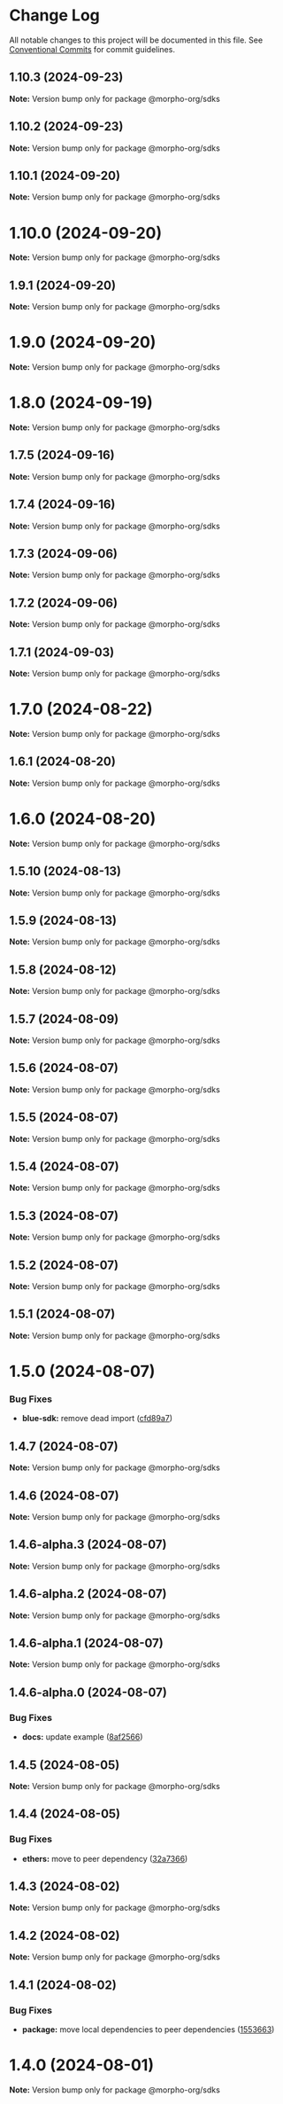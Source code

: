 # Change Log

All notable changes to this project will be documented in this file.
See [Conventional Commits](https://conventionalcommits.org) for commit guidelines.

## 1.10.3 (2024-09-23)

**Note:** Version bump only for package @morpho-org/sdks

## 1.10.2 (2024-09-23)

**Note:** Version bump only for package @morpho-org/sdks

## 1.10.1 (2024-09-20)

**Note:** Version bump only for package @morpho-org/sdks

# 1.10.0 (2024-09-20)

**Note:** Version bump only for package @morpho-org/sdks

## 1.9.1 (2024-09-20)

**Note:** Version bump only for package @morpho-org/sdks

# 1.9.0 (2024-09-20)

**Note:** Version bump only for package @morpho-org/sdks

# 1.8.0 (2024-09-19)

**Note:** Version bump only for package @morpho-org/sdks

## 1.7.5 (2024-09-16)

**Note:** Version bump only for package @morpho-org/sdks

## 1.7.4 (2024-09-16)

**Note:** Version bump only for package @morpho-org/sdks

## 1.7.3 (2024-09-06)

**Note:** Version bump only for package @morpho-org/sdks

## 1.7.2 (2024-09-06)

**Note:** Version bump only for package @morpho-org/sdks

## 1.7.1 (2024-09-03)

**Note:** Version bump only for package @morpho-org/sdks

# 1.7.0 (2024-08-22)

**Note:** Version bump only for package @morpho-org/sdks

## 1.6.1 (2024-08-20)

**Note:** Version bump only for package @morpho-org/sdks

# 1.6.0 (2024-08-20)

**Note:** Version bump only for package @morpho-org/sdks

## 1.5.10 (2024-08-13)

**Note:** Version bump only for package @morpho-org/sdks

## 1.5.9 (2024-08-13)

**Note:** Version bump only for package @morpho-org/sdks

## 1.5.8 (2024-08-12)

**Note:** Version bump only for package @morpho-org/sdks

## 1.5.7 (2024-08-09)

**Note:** Version bump only for package @morpho-org/sdks

## 1.5.6 (2024-08-07)

**Note:** Version bump only for package @morpho-org/sdks

## 1.5.5 (2024-08-07)

**Note:** Version bump only for package @morpho-org/sdks

## 1.5.4 (2024-08-07)

**Note:** Version bump only for package @morpho-org/sdks

## 1.5.3 (2024-08-07)

**Note:** Version bump only for package @morpho-org/sdks

## 1.5.2 (2024-08-07)

**Note:** Version bump only for package @morpho-org/sdks

## 1.5.1 (2024-08-07)

**Note:** Version bump only for package @morpho-org/sdks

# 1.5.0 (2024-08-07)

### Bug Fixes

* **blue-sdk:** remove dead import ([cfd89a7](https://github.com/morpho-org/sdks/commit/cfd89a7dcb207bafb76c3294c1e96ab553c1568a))

## 1.4.7 (2024-08-07)

**Note:** Version bump only for package @morpho-org/sdks

## 1.4.6 (2024-08-07)

**Note:** Version bump only for package @morpho-org/sdks

## 1.4.6-alpha.3 (2024-08-07)

**Note:** Version bump only for package @morpho-org/sdks

## 1.4.6-alpha.2 (2024-08-07)

**Note:** Version bump only for package @morpho-org/sdks

## 1.4.6-alpha.1 (2024-08-07)

**Note:** Version bump only for package @morpho-org/sdks

## 1.4.6-alpha.0 (2024-08-07)

### Bug Fixes

* **docs:** update example ([8af2566](https://github.com/morpho-org/sdks/commit/8af2566689c8c1ba70d20797e83837e9d0359108))

## 1.4.5 (2024-08-05)

**Note:** Version bump only for package @morpho-org/sdks

## 1.4.4 (2024-08-05)

### Bug Fixes

* **ethers:** move to peer dependency ([32a7366](https://github.com/morpho-org/sdks/commit/32a7366e2a83a6a98bb0be69fc9d88f650174bf7))

## 1.4.3 (2024-08-02)

**Note:** Version bump only for package @morpho-org/sdks

## 1.4.2 (2024-08-02)

**Note:** Version bump only for package @morpho-org/sdks

## 1.4.1 (2024-08-02)

### Bug Fixes

* **package:** move local dependencies to peer dependencies ([1553663](https://github.com/morpho-org/sdks/commit/15536638c4564743b9d96de17b34739346b3b3e0))

# 1.4.0 (2024-08-01)

**Note:** Version bump only for package @morpho-org/sdks

